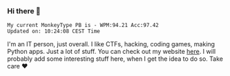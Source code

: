 ### Hi there 👋
<!-- PB START -->
```
My current MonkeyType PB is - WPM:94.21 Acc:97.42
Updated on: 10:24:08 CEST Time
```
<!-- PB END -->
I'm an IT person, just overall. I like CTFs, hacking, coding games, making Python apps. Just a lot of stuff.
You can check out my website [here](https://skill3472.github.io/).
I will probably add some interesting stuff here, when I get the idea to do so. Take care ❤️
